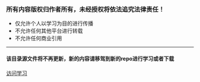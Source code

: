 ### 所有内容版权归作者所有，未经授权将依法追究法律责任！

- 仅允许个人以学习为目的进行传播
- 不允许任何其他平台进行转载
- 不允许任何商业引用

---

#### 该目录源文件将不再更新，新的内容请移驾到新的repo进行学习或者下载

[访问学习](https://github.com/Charmve/LeetCode4FLAG)
